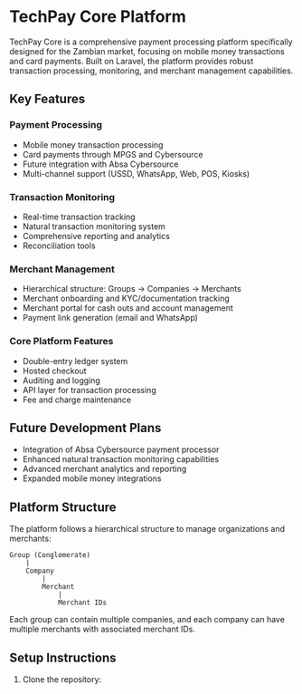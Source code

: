 # TechPay Core Platform

TechPay Core is a comprehensive payment processing platform specifically designed for the Zambian market, focusing on mobile money transactions and card payments. Built on Laravel, the platform provides robust transaction processing, monitoring, and merchant management capabilities.

## Key Features

### Payment Processing
- Mobile money transaction processing
- Card payments through MPGS and Cybersource
- Future integration with Absa Cybersource
- Multi-channel support (USSD, WhatsApp, Web, POS, Kiosks)

### Transaction Monitoring
- Real-time transaction tracking
- Natural transaction monitoring system
- Comprehensive reporting and analytics
- Reconciliation tools

### Merchant Management
- Hierarchical structure: Groups → Companies → Merchants
- Merchant onboarding and KYC/documentation tracking
- Merchant portal for cash outs and account management
- Payment link generation (email and WhatsApp)

### Core Platform Features
- Double-entry ledger system
- Hosted checkout
- Auditing and logging
- API layer for transaction processing
- Fee and charge maintenance

## Future Development Plans
- Integration of Absa Cybersource payment processor
- Enhanced natural transaction monitoring capabilities
- Advanced merchant analytics and reporting
- Expanded mobile money integrations

## Platform Structure

The platform follows a hierarchical structure to manage organizations and merchants:

```
Group (Conglomerate)
    |
    Company
        |
        Merchant
            |
            Merchant IDs
```

Each group can contain multiple companies, and each company can have multiple merchants with associated merchant IDs.

## Setup Instructions

1. Clone the repository:
